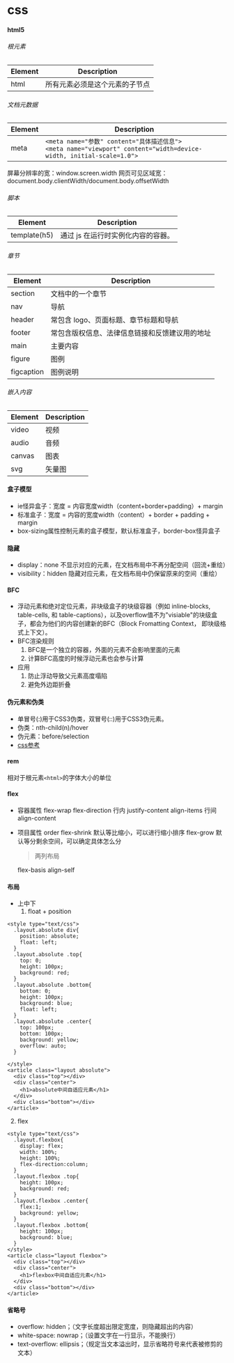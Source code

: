 # css
#### html5
###### 根元素
Element | Description 
----|------
html | 所有元素必须是这个元素的子节点  
###### 文档元数据
Element | Description 
----|------
meta | `<meta name="参数" content="具体描述信息">`<br>`<meta name="viewport" content="width=device-width, initial-scale=1.0">`

屏幕分辨率的宽：window.screen.width
网页可见区域宽：document.body.clientWidth/document.body.offsetWidth
###### 脚本
Element | Description 
----|------
template(h5)|通过 js 在运行时实例化内容的容器。
###### 章节
Element | Description 
----|------
section|文档中的一个章节
nav|导航
header|常包含 logo、页面标题、章节标题和导航
footer|常包含版权信息、法律信息链接和反馈建议用的地址
main|主要内容
figure|图例
figcaption|图例说明
###### 嵌入内容
Element | Description 
----|------
video|视频
audio|音频
canvas|图表
svg|矢量图

#### 盒子模型
- ie怪异盒子：宽度 = 内容宽度width（content+border+padding）+ margin
- 标准盒子：宽度 = 内容的宽度width（content）+ border + padding + margin
- box-sizing属性控制元素的盒子模型，默认标准盒子，border-box怪异盒子
#### 隐藏
- display：none 不显示对应的元素，在文档布局中不再分配空间（回流+重绘）
- visibility：hidden 隐藏对应元素，在文档布局中仍保留原来的空间（重绘）
#### BFC
- 浮动元素和绝对定位元素，非块级盒子的块级容器（例如 inline-blocks, table-cells, 和 table-captions），以及overflow值不为"visiable"的块级盒子，都会为他们的内容创建新的BFC（Block Fromatting Context， 即块级格式上下文）。
- BFC渲染规则
  1. BFC是一个独立的容器，外面的元素不会影响里面的元素
  2. 计算BFC高度的时候浮动元素也会参与计算
- 应用
  1. 防止浮动导致父元素高度塌陷
  2. 避免外边距折叠
#### 伪元素和伪类
- 单冒号(:)用于CSS3伪类，双冒号(::)用于CSS3伪元素。
- 伪类：nth-child(n)/hover
- 伪元素：before/selection
- [css参考](https://www.itcodemonkey.com/article/2853.html)
#### rem
  相对于根元素`<html>`的字体大小的单位
#### flex
- 容器属性
  flex-wrap flex-direction
  行内 justify-content align-items
  行间 align-content
- 项目属性
  order
  flex-shrink 默认等比缩小，可以进行缩小排序
  flex-grow 默认等分剩余空间，可以确定具体怎么分
  >两列布局

  flex-basis
  align-self
#### 布局
- 上中下
  1. float + position
```
<style type="text/css">
  .layout.absolute div{
    position: absolute;
    float: left;
  }
  .layout.absolute .top{
    top: 0;
    height: 100px;
    background: red;
  }
  .layout.absolute .bottom{
    bottom: 0;
    height: 100px;
    background: blue;
    float: left;
  }
  .layout.absolute .center{
    top: 100px;
    bottom: 100px;
    background: yellow;
    overflow: auto;
  }

</style>
<article class="layout absolute">
  <div class="top"></div>
  <div class="center">
    <h1>absolute中间自适应元素</h1>
  </div>
  <div class="bottom"></div>
</article> 
```
2. flex
```
<style type="text/css">
  .layout.flexbox{
    display: flex;
    width: 100%;
    height: 100%;
    flex-direction:column;
  }
  .layout.flexbox .top{
    height: 100px;						
    background: red;
  }
  .layout.flexbox .center{
    flex:1;
    background: yellow;
  }
  .layout.flexbox .bottom{
    height: 100px;
    background: blue;
  }
</style>
<article class="layout flexbox">
  <div class="top"></div>
  <div class="center">
    <h1>flexbox中间自适应元素</h1>
  </div>
  <div class="bottom"></div>
</article> 
```
#### 省略号
- overflow: hidden；（文字长度超出限定宽度，则隐藏超出的内容）
- white-space: nowrap；（设置文字在一行显示，不能换行）
- text-overflow: ellipsis；（规定当文本溢出时，显示省略符号来代表被修剪的文本）